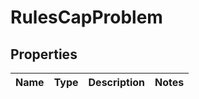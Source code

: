 
# RulesCapProblem

## Properties
Name | Type | Description | Notes
------------ | ------------- | ------------- | -------------




